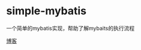 # simple-mybatis

一个简单的mybatis实现，帮助了解mybaits的执行流程

[博客](https://grasscy.github.io/intro2Mybatis.html)
